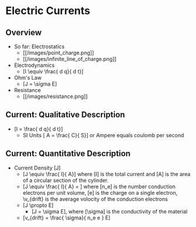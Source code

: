 # Electric Currents

## Overview
* So far: Electrostatics
  * [[/images/point_charge.png]]
  * [[/images/infinite_line_of_charge.png]]
* Electrodynamics
  * \[I \equiv \frac{ d q}{ d t}\]
* Ohm's Law 
  * \[J = \sigma E\]
* Resistance
  * [[/images/resistance.png]]
  

## Current: Qualitative Description
* \[I = \frac{ d q}{ d t}\]
  * SI Units \[ A = \frac{ C}{ S}\] or Ampere equals coulomb per second

## Current: Quantitative Description
* Current Density \[J\]
  * \[J \equiv \frac{ I}{ A}\] where \[I\] is the total current 
    and \[A\] is the area of a circular section of the cylinder.
  * \[J \equiv \frac{ I}{ A} = \] where \[n_e\] is the number 
    conduction electrons per unit volume, \[e\] is the charge 
    on a single electron, \v_{drift} is the average volocity 
    of the conduction electrons
  * \[J \propto E\]
    * \[J = \sigma E\], where \[\sigma\] is the conductivity 
      of the material
  * \[v_{drift} = \frac{ \sigma}{ n_e e } E\]